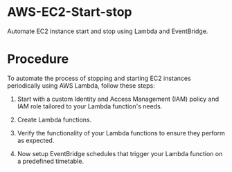 
# AWS-EC2-Start-stop
Automate EC2 instance start and stop using Lambda and EventBridge.


# Procedure
To automate the process of stopping and starting EC2 instances periodically using AWS Lambda, follow these steps:

1. Start with a custom Identity and Access Management (IAM) policy and IAM role tailored to your Lambda function's needs.

2. Create Lambda functions.

3. Verify the functionality of your Lambda functions to ensure they perform as expected.

4. Now setup EventBridge schedules that trigger your Lambda function on a predefined timetable.

